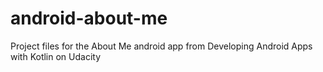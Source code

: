 # android-about-me
Project files for the About Me android app from Developing Android Apps with Kotlin on Udacity
